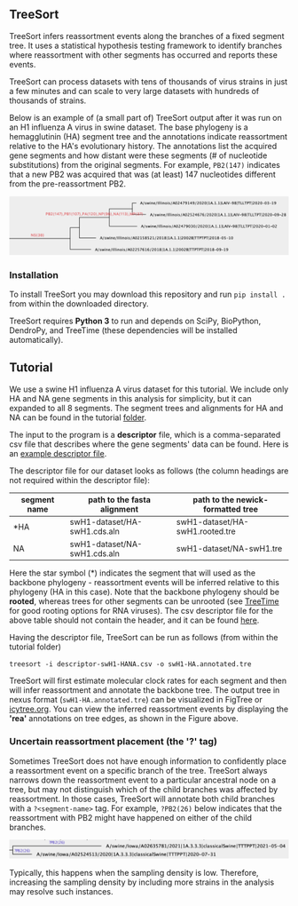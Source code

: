 ## TreeSort ##
TreeSort infers reassortment events along the branches of a fixed segment tree.
It uses a statistical hypothesis testing framework to identify branches where reassortment with other segments has occurred and reports these events.

TreeSort can process datasets with tens of thousands of virus strains in just a few minutes and can scale to very large datasets with hundreds of thousands of strains.

Below is an example of (a small part of) TreeSort output after it was run on an H1 influenza A virus in swine dataset. The base phylogeny is a hemagglutinin (HA) segment tree and the annotations indicate reassortment relative to the HA's evolutionary history. The annotations list the acquired gene segments and how distant were these segments (# of nucleotide substitutions) from the original segments. For example, `PB2(147)` indicates that a new PB2 was acquired that was (at least) 147 nucleotides different from the pre-reassortment PB2.
<center>
<img src="tutorial/figures/swH1-reassortment-ex1.png">
</center>

### Installation ###
To install TreeSort you may download this repository and run `pip install .` from within the downloaded directory.

TreeSort requires **Python 3** to run and depends on SciPy, BioPython, DendroPy, and TreeTime (these dependencies will be installed automatically).

## Tutorial ##
We use a swine H1 influenza A virus dataset for this tutorial. We include only HA and NA gene segments in this analysis for simplicity, but it can expanded to all 8 segments. The segment trees and alignments for HA and NA can be found in the tutorial [folder](tutorial/swH1-dataset/).

The input to the program is a **descriptor** file, which is a comma-separated csv file that describes where the gene segments' data can be found. Here is an [example descriptor file](examples/descriptor-huH1N1-wgs.csv).

The descriptor file for our dataset looks as follows (the column headings are not required within the descriptor file):

| segment name | path to the fasta alignment | path to the newick-formatted tree |
| --- | --- | --- |
| *HA | swH1-dataset/HA-swH1.cds.aln | swH1-dataset/HA-swH1.rooted.tre |
| NA | swH1-dataset/NA-swH1.cds.aln | swH1-dataset/NA-swH1.tre |


Here the star symbol (\*) indicates the segment that will used as the backbone phylogeny - reassortment events will be inferred relative to this phylogeny (HA in this case). Note that the backbone phylogeny should be **rooted**, whereas trees for other segments can be unrooted (see [TreeTime](https://github.com/neherlab/treetime) for good rooting options for RNA viruses).
The csv descriptor file for the above table should not contain the header, and it can be found [here](tutorial/descriptor-swH1-HANA.csv).

Having the descriptor file, TreeSort can be run as follows (from within the tutorial folder)
```
treesort -i descriptor-swH1-HANA.csv -o swH1-HA.annotated.tre
```
TreeSort will first estimate molecular clock rates for each segment and then will infer reassortment and annotate the backbone tree. The output tree in nexus format (`swH1-HA.annotated.tre`) can be visualized in FigTree or [icytree.org](https://icytree.org/). You can view the inferred reassortment events by displaying the **'rea'** annotations on tree edges, as shown in the Figure above.

### Uncertain reassortment placement (the '?' tag) ###
Sometimes TreeSort does not have enough information to confidently place a reassortment event on a specific branch of the tree. TreeSort always narrows down the reassortment event to a particular ancestral node on a tree, but may not distinguish which of the child branches was affected by reassortment. In those cases, TreeSort will annotate both child branches with a `?<segment-name>` tag. For example, `?PB2(26)` below indicates that the reassortment with PB2 might have happened on either of the child branches.

<center>
<img src="tutorial/figures/swH1-reassortment-ex3.png">
</center>

Typically, this happens when the sampling density is low. Therefore, increasing the sampling density by including more strains in the analysis may resolve such instances.
